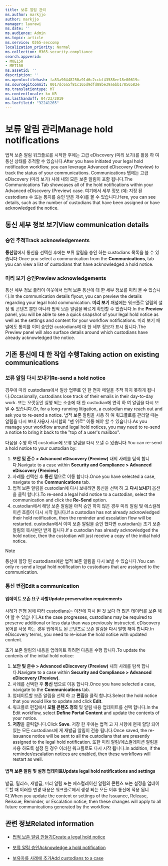 ```yaml
---
title: 보류 알림 관리
ms.author: markjjo
author: markjjo
manager: laurawi
ms.date: ''
ms.audience: Admin
ms.topic: article
ms.service: O365-seccomp
localization_priority: Normal
ms.collection: M365-security-compliance
search.appverid:
- MOE150
- MET150
ms.assetid: ''
description: ''
ms.openlocfilehash: fa83a90448250a91d6c2ccbf43588ee18e00619c
ms.sourcegitcommit: 0017dc6a5f81c165d9dfd88be39a6bb17856582e
ms.translationtype: MT
ms.contentlocale: ko-KR
ms.lasthandoff: 04/23/2019
ms.locfileid: "32241265"
---
```

# <a name="manage-hold-notifications"></a><span data-ttu-id="f610f-102">보류 알림 관리</span><span class="sxs-lookup"><span data-stu-id="f610f-102">Manage hold notifications</span></span>

<span data-ttu-id="f610f-103">법적 보존 알림 워크플로를 시작한 후에는 고급 eDiscovery (미리 보기)를 활용 하 여 통신 상태를 추적할 수 있습니다.</span><span class="sxs-lookup"><span data-stu-id="f610f-103">After you have initiated your legal hold notification workflow, you can leverage  Advanced eDiscovery (Preview) to track the status of your communications.</span></span> <span data-ttu-id="f610f-104">Communications 탭에는 고급 eDiscovery (미리 보기) 사례 내의 모든 보존 알림이 포함 됩니다.</span><span class="sxs-lookup"><span data-stu-id="f610f-104">The Communications Tab showcases all of the hold notifications within your Advanced eDiscovery (Preview) case.</span></span> <span data-ttu-id="f610f-105">여기에서 세부 정보 (예: 지정 된 custodians 수 또는 통지를 승인 받은 개수)를 볼 수 있습니다.</span><span class="sxs-lookup"><span data-stu-id="f610f-105">Here, you can see details, such as the number of custodians that have been assigned or have acknowledged the notice.</span></span>

## <a name="view-communication-details"></a><span data-ttu-id="f610f-106">통신 세부 정보 보기</span><span class="sxs-lookup"><span data-stu-id="f610f-106">View communication details</span></span>

### <a name="track-acknowledgements"></a><span data-ttu-id="f610f-107">승인 추적</span><span class="sxs-lookup"><span data-stu-id="f610f-107">Track acknowledgements</span></span>

<span data-ttu-id="f610f-108">**통신**탭에서 통신을 선택한 후에는 보류 알림을 승인 하는 custodians 목록을 볼 수 있습니다.</span><span class="sxs-lookup"><span data-stu-id="f610f-108">Once you select a communication from the **Communications**, tab you can view a list of custodians that have acknowledged a hold notice.</span></span> 

### <a name="preview-acknowledgements"></a><span data-ttu-id="f610f-109">미리 보기 승인</span><span class="sxs-lookup"><span data-stu-id="f610f-109">Preview acknowledgements</span></span>

<span data-ttu-id="f610f-110">통신 세부 정보 플라이 아웃에서 법적 보존 통신에 대 한 세부 정보를 미리 볼 수 있습니다.</span><span class="sxs-lookup"><span data-stu-id="f610f-110">In the communication details flyout, you can preview the details regarding your legal hold communication.</span></span> <span data-ttu-id="f610f-111">**미리 보기** 패널에는 워크플로 알림의 설정 및 콘텐츠 뿐만 아니라 법적 보존 알림을 빠르게 확인할 수 있습니다.</span><span class="sxs-lookup"><span data-stu-id="f610f-111">In the **Preview** panel, you will be able to see a quick snapshot of your legal hold notice as well as the settings and content for your workflow notifications.</span></span> <span data-ttu-id="f610f-112">미리 보기 패널에도 통지를 이미 승인한 custodians에 대 한 세부 정보가 표시 됩니다.</span><span class="sxs-lookup"><span data-stu-id="f610f-112">The Preview panel will also surface details around which custodians have already acknowledged the notice.</span></span>

## <a name="taking-action-on-existing-communications"></a><span data-ttu-id="f610f-113">기존 통신에 대 한 작업 수행</span><span class="sxs-lookup"><span data-stu-id="f610f-113">Taking action on existing communications</span></span>

### <a name="re-send-a-hold-notice"></a><span data-ttu-id="f610f-114">보류 알림 다시 보내기</span><span class="sxs-lookup"><span data-stu-id="f610f-114">Re-send a hold notice</span></span>

<span data-ttu-id="f610f-115">경우에 따라 custodians에서 일상 업무로 인 한 전자 메일을 추적 하지 못하게 됩니다.</span><span class="sxs-lookup"><span data-stu-id="f610f-115">Occasionally, custodians lose track of their emails in their day-to-day work.</span></span> <span data-ttu-id="f610f-116">또는 오랫동안 실행 되는 소송에 대 한 custodian에 연락 하 여 알림을 다시 보낼 수 있습니다.</span><span class="sxs-lookup"><span data-stu-id="f610f-116">Or, for a long-running litigation, a custodian may reach out and ask you to re-send a notice.</span></span> <span data-ttu-id="f610f-117">법적 보존 알림을 사용 하 여 워크플로를 관리할 때는 알림을 다시 보내 사용자 사서함의 "맨 위로" 이동 해야 할 수 있습니다.</span><span class="sxs-lookup"><span data-stu-id="f610f-117">As you manage your workflow around legal hold notices, you may need to re-send a notice to bring it back to the "top of a user's mailbox".</span></span>

<span data-ttu-id="f610f-118">다음을 수행 하 여 custodian에 보류 알림을 다시 보낼 수 있습니다.</span><span class="sxs-lookup"><span data-stu-id="f610f-118">You can re-send a hold notice to your custodian by:</span></span>
1. <span data-ttu-id="f610f-119">**보안 및 준수 > Advanced eDiscovery (Preview)** 내의 사례를 탐색 합니다.</span><span class="sxs-lookup"><span data-stu-id="f610f-119">Navigate to a case within **Security and Compliance > Advanced eDiscovery (Preview)**.</span></span>
2. <span data-ttu-id="f610f-120">사례를 선택한 후 **통신** 탭으로 이동 합니다.</span><span class="sxs-lookup"><span data-stu-id="f610f-120">Once you have selected a case, navigate to the **Communications** tab.</span></span>
3. <span data-ttu-id="f610f-121">법적 보존 알림을 custodian에 다시 보내려면 통신을 선택 하 고 **다시 보내기** 옵션을 클릭 합니다.</span><span class="sxs-lookup"><span data-stu-id="f610f-121">To re-send a legal hold notice to a custodian, select the communication and click the **Re-Send** option.</span></span>
4. <span data-ttu-id="f610f-122">custodian에서 해당 보존 알림을 아직 승인 하지 않은 경우 미리 알림 및 에스컬레이션 흐름이 다시 시작 됩니다.</span><span class="sxs-lookup"><span data-stu-id="f610f-122">If a custodian has not already acknowledged their hold notification, then the reminder and escalation flow will be restarted.</span></span> <span data-ttu-id="f610f-123">custodian에서 이미 보존 알림을 승인 했다면 custodian는 초기 보존 알림의 복사본만 받게 됩니다.</span><span class="sxs-lookup"><span data-stu-id="f610f-123">If a custodian has already acknowledged the hold notice, then the custodian will just receive a copy of the initial hold notice.</span></span>

> [!NOTE]
> <span data-ttu-id="f610f-124">통신에 할당 된 custodians에만 법적 보존 알림을 다시 보낼 수 있습니다.</span><span class="sxs-lookup"><span data-stu-id="f610f-124">You can only re-send a legal hold notification to custodians that are assigned to the communication.</span></span> 

### <a name="edit-a-communication"></a><span data-ttu-id="f610f-125">통신 편집</span><span class="sxs-lookup"><span data-stu-id="f610f-125">Edit a communication</span></span>

#### <a name="update-preservation-requirements"></a><span data-ttu-id="f610f-126">업데이트 보존 요구 사항</span><span class="sxs-lookup"><span data-stu-id="f610f-126">Update preservation requirements</span></span>
  
<span data-ttu-id="f610f-127">사례가 진행 됨에 따라 custodians는 이전에 지시 된 것 보다 더 많은 데이터를 보존 해야 할 수 있습니다.</span><span class="sxs-lookup"><span data-stu-id="f610f-127">As the case progresses, custodians may be required to preserve additional or less data than was previously instructed.</span></span> <span data-ttu-id="f610f-128">eDiscovery 용어를 사용 하는 경우 업데이트 된 콘텐츠로 보존 알림을 다시 발행 해야 합니다.</span><span class="sxs-lookup"><span data-stu-id="f610f-128">In eDiscovery terms, you need to re-issue the hold notice with updated content.</span></span>

<span data-ttu-id="f610f-129">초기 보존 알림의 내용을 업데이트 하려면 다음을 수행 합니다.</span><span class="sxs-lookup"><span data-stu-id="f610f-129">To update the contents of the initial hold notice:</span></span>

1. <span data-ttu-id="f610f-130">**보안 및 준수 > Advanced eDiscovery (Preview)** 내의 사례를 탐색 합니다.</span><span class="sxs-lookup"><span data-stu-id="f610f-130">Navigate to a case within **Security and Compliance > Advanced eDiscovery (Preview)**.</span></span>
2. <span data-ttu-id="f610f-131">사례를 선택한 후 **통신** 탭으로 이동 합니다.</span><span class="sxs-lookup"><span data-stu-id="f610f-131">Once you have selected a case, navigate to the **Communications** tab.</span></span>
3. <span data-ttu-id="f610f-132">업데이트할 보존 알림을 선택 하 고 **편집**을 클릭 합니다.</span><span class="sxs-lookup"><span data-stu-id="f610f-132">Select the hold notice that you would like to update and click **Edit**.</span></span>
4. <span data-ttu-id="f610f-133">워크플로 편집에서 **포털 콘텐츠 정의** 및 알림 내용 업데이트를 선택 합니다.</span><span class="sxs-lookup"><span data-stu-id="f610f-133">In the Edit workflow, select **Define Portal Content** and update the contents of your notice.</span></span> 
5. <span data-ttu-id="f610f-134">**저장**을 클릭합니다.</span><span class="sxs-lookup"><span data-stu-id="f610f-134">Click **Save**.</span></span> <span data-ttu-id="f610f-135">저장 한 후에는 법적 고 지 사항에 현재 할당 되어 있는 모든 custodians에 게 재발급 알림이 전송 됩니다.</span><span class="sxs-lookup"><span data-stu-id="f610f-135">Once saved, the re-issuance notice will be sent to all the custodians that are presently assigned to the legal hold notification.</span></span> <span data-ttu-id="f610f-136">또한 미리 알림/에스컬레이션 알림을 사용 하도록 설정 된 경우 이러한 워크플로도 다시 시작 됩니다.</span><span class="sxs-lookup"><span data-stu-id="f610f-136">In addition, if the reminder/escalation notices are enabled, then these workflows will restart as well.</span></span> 


#### <a name="update-legal-hold-notifications-and-settings"></a><span data-ttu-id="f610f-137">법적 보존 알림 및 설정 업데이트</span><span class="sxs-lookup"><span data-stu-id="f610f-137">Update legal hold notifications and settings</span></span>

<span data-ttu-id="f610f-138">발급, 릴리스, 재발급, 미리 알림 또는 에스컬레이션 알림의 콘텐츠 또는 설정을 업데이트할 때 이러한 변경 내용은 워크플로에서 생성 되는 모든 이후 통신에 적용 됩니다.</span><span class="sxs-lookup"><span data-stu-id="f610f-138">When you update the content or settings of the Issuance, Release, Reissue, Reminder, or Escalation notice, then these changes will apply to all future communications generated by the workflow.</span></span>

## <a name="related-information"></a><span data-ttu-id="f610f-139">관련 정보</span><span class="sxs-lookup"><span data-stu-id="f610f-139">Related information</span></span> 

- [<span data-ttu-id="f610f-140">법적 보존 알림 만들기</span><span class="sxs-lookup"><span data-stu-id="f610f-140">Create a legal hold notice</span></span>](create-hold-notification.md)
    
- [<span data-ttu-id="f610f-141">보류 알림 승인</span><span class="sxs-lookup"><span data-stu-id="f610f-141">Acknowledge a hold notification</span></span>](acknowledge-hold-notification.md)
    
- [<span data-ttu-id="f610f-142">보유자를 사례에 추가</span><span class="sxs-lookup"><span data-stu-id="f610f-142">Add custodians to a case</span></span>](add-custodians-to-case.md)